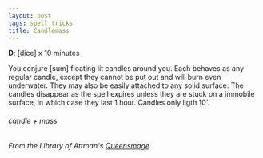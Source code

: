 ```yaml
---
layout: post
tags: spell tricks
title: Candlemass
---
```

**D**: [dice] x 10 minutes

You conjure [sum] floating lit candles around you. Each behaves as any regular candle, except they cannot be put out and will burn even underwater. They may also be easily attached to any solid surface. The candles disappear as the spell expires unless they are stuck on a immobile surface, in which case they last 1 hour. Candles only ligth 10'.
 
###### candle + mass
###### *From the Library of Attman's [Queensmage](https://attnam.blogspot.com/2018/07/class-queensman-wizard.html)*
